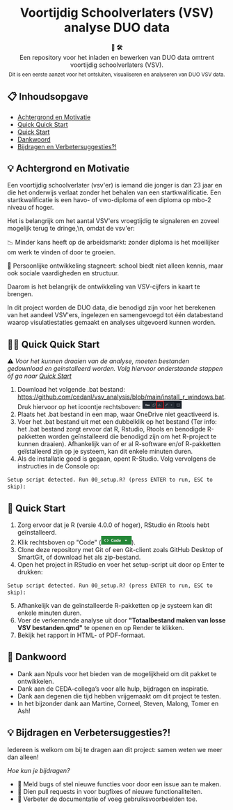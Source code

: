 <h1 align="center">Voortijdig Schoolverlaters (VSV) analyse DUO data</h1> 
<div align="center"> <strong>🚀  🛠️</strong>
<br> Een repository voor het inladen en bewerken van DUO data omtrent voortijdig schoolverlaters (VSV). <br> 
<sub> Dit is een eerste aanzet voor het ontsluiten, visualiseren en analyseren van DUO VSV data. </sub> 

</div>


## 📋 Inhoudsopgave

- [Achtergrond en Motivatie](#-achtergrond-en-motivatie)
- [Quick Quick Start](#-quick-quick-start)
- [Quick Start](#-quick-start)
- [Dankwoord](#-dankwoord)
- [Bijdragen en Verbetersuggesties?!](#-bijdragen-en-verbetersuggesties?!)

## 💡 Achtergrond en Motivatie
Een voortijdig schoolverlater (vsv'er) is iemand die jonger is dan 23 jaar en die het onderwijs verlaat zonder het behalen van een startkwalificatie. 
Een startkwalificatie is een havo- of vwo-diploma of een diploma op mbo-2 niveau of hoger.


Het is belangrijk om het aantal VSV'ers vroegtijdig te signaleren en zoveel mogelijk terug te dringe,\n, omdat de vsv'er:

📉 Minder kans heeft op de arbeidsmarkt: zonder diploma is het moeilijker om werk te vinden of door te groeien.

🧠 Persoonlijke ontwikkeling stagneert: school biedt niet alleen kennis, maar ook sociale vaardigheden en structuur.


Daarom is het belangrijk de ontwikkeling van VSV-cijfers in kaart te brengen. 

In dit project worden de DUO data, die benodigd zijn voor het berekenen van het aandeel VSV'ers, 
ingelezen en samengevoegd tot één databestand waarop visulatiestaties gemaakt en analyses uitgevoerd kunnen worden.


## 🚀🚀 Quick Quick Start
 ⚠️ <i>Voor het kunnen draaien van de analyse, moeten bestanden gedownload en geinstalleerd worden. Volg hiervoor onderstaande stappen óf ga naar [Quick Start](#-quick-start)</i>


1. Download het volgende .bat bestand: https://github.com/cedanl/vsv_analysis/blob/main/install_r_windows.bat. 
Druk hiervoor op het icoontje rechtsboven: <img src="Pictures/Download.png" alt="Download" style="display:inline; width:90px; height:20px;"/> 
2. Plaats het .bat bestand in een map, waar OneDrive niet geactiveerd is.
3. Voer het .bat bestand uit met een dubbelklik op het bestand (Ter info: het .bat bestand zorgt ervoor dat R, Rstudio, Rtools en benodigde R-pakketten worden geïnstalleerd die benodigd zijn om het R-project te kunnen draaien). Afhankelijk van of er al R-software en/of R-pakketten geïstalleerd zijn op je systeem, kan dit enkele minuten duren.
4. Als de installatie goed is gegaan, opent R-Studio. Volg vervolgens de instructies in de Console op:
```
Setup script detected. Run 00_setup.R? (press ENTER to run, ESC to skip): 
```

## 🚀 Quick Start

1. Zorg ervoor dat je R (versie 4.0.0 of hoger), RStudio én Rtools hebt geïnstalleerd.
2. Klik rechtsboven op "Code" (<img src="Pictures/Code.png" alt="Code" style="display:inline; width:70px; height:20px;"/>).
3. Clone deze repository met Git of een Git-client zoals GitHub Desktop of SmartGit, of download het als zip-bestand.
4. Open het project in RStudio en voer het setup-script uit door op Enter te drukken:
```
Setup script detected. Run 00_setup.R? (press ENTER to run, ESC to skip): 
```
5. Afhankelijk van de geïnstalleerde R-pakketten op je systeem kan dit enkele minuten duren.
6. Voer de verkennende analyse uit door **"Totaalbestand maken van losse VSV bestanden.qmd"** te openen en op Render te klikken.
7. Bekijk het rapport in HTML- of PDF-formaat.


## 🙏 Dankwoord
- Dank aan Npuls voor het bieden van de mogelijkheid om dit pakket te ontwikkelen.
- Dank aan de CEDA-collega’s voor alle hulp, bijdragen en inspiratie.
- Dank aan degenen die tijd hebben vrijgemaakt om dit project te testen.
- In het bijzonder dank aan Martine, Corneel, Steven, Malong, Tomer en Ash!


## 💡 Bijdragen en Verbetersuggesties?!
Iedereen is welkom om bij te dragen aan dit project: samen weten we meer dan alleen!

<i>Hoe kun je bijdragen?</i>

- 🐞 Meld bugs of stel nieuwe functies voor door een issue aan te maken.
- 🔄 Dien pull requests in voor bugfixes of nieuwe functionaliteiten.
- 🚧 Verbeter de documentatie of voeg gebruiksvoorbeelden toe.


